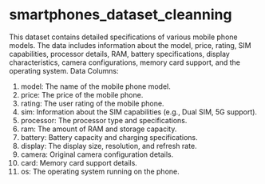 # smartphones_dataset_cleanning
This dataset contains detailed specifications of various mobile phone models. The data includes information about the model, price, rating, SIM capabilities, processor details, RAM, battery specifications, display characteristics, camera configurations, memory card support, and the operating system.
Data Columns:
1. model: The name of the mobile phone model.
2. price: The price of the mobile phone.
3. rating: The user rating of the mobile phone.
4. sim: Information about the SIM capabilities (e.g., Dual SIM, 5G support).
5. processor: The processor type and specifications.
6. ram: The amount of RAM and storage capacity.
7. battery: Battery capacity and charging specifications.
8. display: The display size, resolution, and refresh rate.
9. camera: Original camera configuration details.
10. card: Memory card support details.
18. os: The operating system running on the phone.
